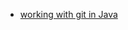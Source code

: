 - [working with git in Java](https://onecompiler.com/posts/3sqk5x3td/how-to-clone-a-git-repository-programmatically-using-java)
